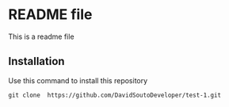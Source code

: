 # README file

This is a readme file

## Installation

Use this command to install this repository

```
git clone  https://github.com/DavidSoutoDeveloper/test-1.git
```



